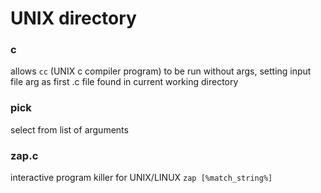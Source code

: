 # UNIX directory

### c
allows `cc` (UNIX c compiler program) to be run without args, setting input file arg as first .c file found in current working directory

### pick
select from list of arguments

### zap.c
interactive program killer for UNIX/LINUX
`zap [%match_string%]`